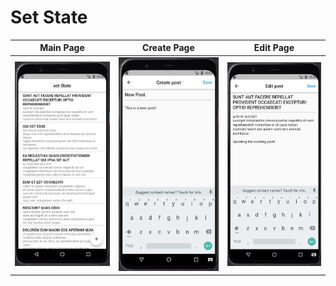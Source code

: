 # Set State

| Main Page | Create Page | Edit Page |
|----------------|:----------------:|:----------------:|
| ![Main Page](assets/readme/main_page.png) | ![Create Page](assets/readme/add_page.png) | ![Edit Page](assets/readme/update_page.png) |

